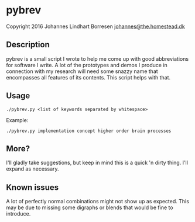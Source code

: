 # pybrev

Copyright 2016 Johannes Lindhart Borresen <johannes@the.homestead.dk>

## Description

pybrev is a small script I wrote to help me come up with good abbreviations for software I write. A lot of the prototypes and demos I produce in connection with my research will need some snazzy name that encompasses all features of its contents. This script helps with that.

## Usage

```
./pybrev.py <list of keywords separated by whitespace>
```

Example:
```
./pybrev.py implementation concept higher order brain processes
```

## More?

I'll gladly take suggestions, but keep in mind this is a quick 'n dirty thing. I'll expand as necessary.

## Known issues

A lot of perfectly normal combinations might not show up as expected. This may be due to missing some digraphs or blends that would be fine to introduce.